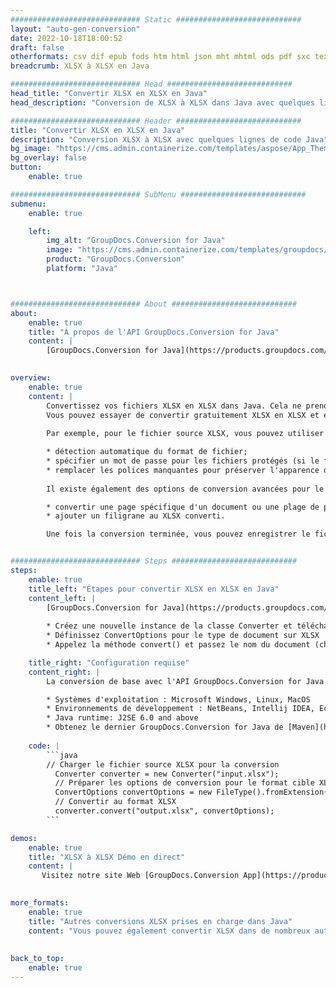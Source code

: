 ```yaml
---
############################# Static ############################
layout: "auto-gen-conversion"
date: 2022-10-18T18:00:52
draft: false
otherformats: csv dif epub fods htm html json mht mhtml ods pdf sxc tex tsv xlam xls xlsb xlsm xlsx xlt xltm xltx xml xps
breadcrumb: XLSX à XLSX en Java

############################# Head ############################
head_title: "Convertir XLSX en XLSX en Java"
head_description: "Conversion de XLSX à XLSX dans Java avec quelques lignes de code. Convertissez plus de 160 formats de fichiers à l'aide de l'API de conversion de documents GroupDocs pour Java"

############################# Header ############################
title: "Convertir XLSX en XLSX en Java"
description: "Conversion XLSX à XLSX avec quelques lignes de code Java"
bg_image: "https://cms.admin.containerize.com/templates/aspose/App_Themes/V3/images/bg/header1.png"
bg_overlay: false
button:
    enable: true

############################# SubMenu ############################
submenu:
    enable: true

    left:
        img_alt: "GroupDocs.Conversion for Java"
        image: "https://cms.admin.containerize.com/templates/groupdocs/images/product-logos/90x90-noborder/groupdocs-conversion-java.png"
        product: "GroupDocs.Conversion"
        platform: "Java"



############################# About ############################
about:
    enable: true
    title: "À propos de l'API GroupDocs.Conversion for Java"
    content: |
        [GroupDocs.Conversion for Java](https://products.groupdocs.com/conversion/java/) est une API de conversion de format de fichier avancée pour la conversion entre les formats d'image et de document populaires tels que Microsoft Office, OpenDocument, PDF, HTML, e-mail, CAO. et bien plus encore avec seulement quelques lignes de code. L'API native détecte automatiquement les formats des documents originaux et propose de nombreuses options de personnalisation des documents convertis. Outre la fonction d'extraction d'informations d'un document, il prend également en charge la mise en cache des résultats de conversion sur le disque local par défaut. Cependant, tout type de stockage de cache peut être pris en charge en implémentant les interfaces appropriées - Amazon S3, Dropbox, Google Drive, Windows Azure, Reddis ou tout autre.
    

overview:
    enable: true
    content: |
        Convertissez vos fichiers XLSX en XLSX dans Java. Cela ne prend que quelques lignes de code Java sur n'importe quelle plate-forme de votre choix, telle que Windows, Linux, macOS.
        Vous pouvez essayer de convertir gratuitement XLSX en XLSX et évaluer la qualité des résultats de conversion. En plus des scripts de conversion de fichiers simples, vous pouvez essayer des options plus sophistiquées pour charger le fichier source XLSX et stocker la sortie XLSX. 
        
        Par exemple, pour le fichier source XLSX, vous pouvez utiliser les options de chargement suivantes :

        * détection automatique du format de fichier;
        * spécifier un mot de passe pour les fichiers protégés (si le format de fichier le prend en charge);
        * remplacer les polices manquantes pour préserver l'apparence du document.
        
        Il existe également des options de conversion avancées pour le fichier XLSX :

        * convertir une page spécifique d'un document ou une plage de pages;
        * ajouter un filigrane au XLSX converti.

        Une fois la conversion terminée, vous pouvez enregistrer le fichier XLSX dans votre chemin de fichier local ou dans un stockage tiers tel que FTP, Amazon S3, Google Drive, Dropbox, etc. Veuillez noter - pour convertir XLSX à XLSX, vous n'avez pas besoin d'installer de logiciel supplémentaire, tel que MS Office, Open Office, Adobe Acrobat Reader, etc.


############################# Steps ############################
steps:
    enable: true
    title_left: "Étapes pour convertir XLSX en XLSX en Java"
    content_left: |
        [GroupDocs.Conversion for Java](https://products.groupdocs.com/conversion/java/) permet aux développeurs de convertir facilement le fichier XLSX en XLSX avec quelques lignes de code.
        
        * Créez une nouvelle instance de la classe Converter et téléchargez le fichier XLSX avec le chemin complet
        * Définissez ConvertOptions pour le type de document sur XLSX
        * Appelez la méthode convert() et passez le nom du document (chemin complet) et le format (XLSX) en tant que paramètre

    title_right: "Configuration requise"
    content_right: |
        La conversion de base avec l'API GroupDocs.Conversion for Java peut être effectuée avec seulement quelques lignes de code. Nos API sont prises en charge sur toutes les principales plates-formes et systèmes d'exploitation. Avant d'exécuter le code ci-dessous, assurez-vous que les prérequis suivants sont installés sur votre système.

        * Systèmes d'exploitation : Microsoft Windows, Linux, MacOS
        * Environnements de développement : NetBeans, Intellij IDEA, Eclipse, etc.
        * Java runtime: J2SE 6.0 and above
        * Obtenez le dernier GroupDocs.Conversion for Java de [Maven](https://repository.groupdocs.com/webapp/#/artifacts/browse/tree/General/repo/com/groupdocs/groupdocs-conversion)
         
    code: |
        ```java    
        // Charger le fichier source XLSX pour la conversion
          Converter converter = new Converter("input.xlsx");
          // Préparer les options de conversion pour le format cible XLSX
          ConvertOptions convertOptions = new FileType().fromExtension("xlsx").getConvertOptions();
          // Convertir au format XLSX
          converter.convert("output.xlsx", convertOptions);
        ```

demos:
    enable: true
    title: "XLSX à XLSX Démo en direct"
    content: |
       Visitez notre site Web [GroupDocs.Conversion App](https://products.groupdocs.app/conversion/family) et essayez la conversion XLSX à XLSX maintenant. La démo gratuite présente les avantages suivants
          

more_formats:
    enable: true
    title: "Autres conversions XLSX prises en charge dans Java"
    content: "Vous pouvez également convertir XLSX dans de nombreux autres formats de fichiers. Veuillez consulter la liste ci-dessous."
       
       
back_to_top:
    enable: true
---
```

